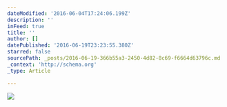 ```yaml
---
dateModified: '2016-06-04T17:24:06.199Z'
description: ''
inFeed: true
title: ''
author: []
datePublished: '2016-06-19T23:23:55.380Z'
starred: false
sourcePath: _posts/2016-06-19-366b55a3-2450-4d82-8c69-f6664d63796c.md
_context: 'http://schema.org'
_type: Article

---
```

![](https://the-grid-user-content.s3-us-west-2.amazonaws.com/0c461b0d-652f-4326-a805-c2d2e1e449d1.jpg)